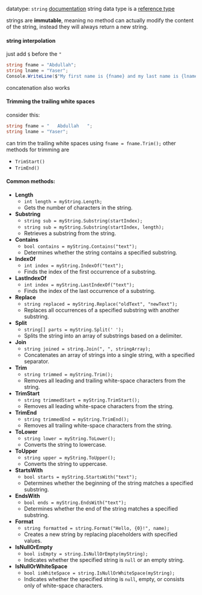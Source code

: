 datatype: `string`
[documentation](https://learn.microsoft.com/en-us/dotnet/api/system.string?view=net-8.0)
string data type is a [reference type](https://learn.microsoft.com/en-us/dotnet/csharp/language-reference/keywords/reference-types)

strings are **immutable**, meaning no method can actually modify the content of the string, instead they will always return a new string.

####  string interpolation
just add `$` before the `"`
```c#
string fname = "Abdullah";
string lname = "Yaser";
Console.WriteLine($"My first name is {fname} and my last name is {lname}");
```
concatenation also works

#### Trimming the trailing white spaces
consider this:
```c#
string fname = "   Abdullah   ";
string lname = "Yaser";
```
can trim the trailing white spaces using `fname = fname.Trim();`
other methods for trimming are
- `TrimStart()`
- `TrimEnd()`

#### Common methods:
- **Length**
    - `int length = myString.Length;`
    - Gets the number of characters in the string.
- **Substring**
    - `string sub = myString.Substring(startIndex);`
    - `string sub = myString.Substring(startIndex, length);`
    - Retrieves a substring from the string.
- **Contains**
    - `bool contains = myString.Contains("text");`
    - Determines whether the string contains a specified substring.
- **IndexOf**
    - `int index = myString.IndexOf("text");`
    - Finds the index of the first occurrence of a substring.
- **LastIndexOf**
    - `int index = myString.LastIndexOf("text");`
    - Finds the index of the last occurrence of a substring.
- **Replace**
    - `string replaced = myString.Replace("oldText", "newText");`
    - Replaces all occurrences of a specified substring with another substring.
- **Split**
    - `string[] parts = myString.Split(' ');`
    - Splits the string into an array of substrings based on a delimiter.
- **Join**
    - `string joined = string.Join(", ", stringArray);`
    - Concatenates an array of strings into a single string, with a specified separator.
- **Trim**
    - `string trimmed = myString.Trim();`
    - Removes all leading and trailing white-space characters from the string.
- **TrimStart**
    - `string trimmedStart = myString.TrimStart();`
    - Removes all leading white-space characters from the string.
- **TrimEnd**
    - `string trimmedEnd = myString.TrimEnd();`
    - Removes all trailing white-space characters from the string.
- **ToLower**
    - `string lower = myString.ToLower();`
    - Converts the string to lowercase.
- **ToUpper**
    - `string upper = myString.ToUpper();`
    - Converts the string to uppercase.
- **StartsWith**
    - `bool starts = myString.StartsWith("text");`
    - Determines whether the beginning of the string matches a specified substring.
- **EndsWith**
    - `bool ends = myString.EndsWith("text");`
    - Determines whether the end of the string matches a specified substring.
- **Format**
    - `string formatted = string.Format("Hello, {0}!", name);`
    - Creates a new string by replacing placeholders with specified values.
- **IsNullOrEmpty**
    - `bool isEmpty = string.IsNullOrEmpty(myString);`
    - Indicates whether the specified string is `null` or an empty string.
- **IsNullOrWhiteSpace**
    - `bool isWhiteSpace = string.IsNullOrWhiteSpace(myString);`
    - Indicates whether the specified string is `null`, empty, or consists only of white-space characters.
